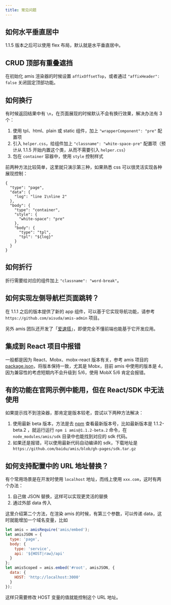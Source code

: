 ```yaml
---
title: 常见问题
---
```


## 如何水平垂直居中

1.1.5 版本之后可以使用 flex 布局，默认就是水平垂直居中。

## CRUD 顶部有重叠遮挡

在初始化 amis 渲染器的时候设置 `affixOffsetTop`，或者通过 `"affixHeader": false` 关闭固定顶部功能。

## 如何换行

有时候返回结果中有 `\n`，在页面展现的时候默认不会有换行效果，解决办法有 3 个：

1. 使用 tpl、html、plain 或 static 组件，加上 `"wrapperComponent": "pre"` 配置项
2. 引入 `helper.css`，给组件加上 `"classname": "white-space-pre"` 配置项（预计从 1.1.5 开始内置这个类，从而不需要引入 `helper.css`）
3. 包在 `container` 容器中，使用 `style` 控制样式

前两种方法比较简单，这里就只演示第三种，如果熟悉 css 可以很灵活实现各种展现控制：

```schema
{
  "type": "page",
  "data": {
    "log": "line 1\nline 2"
  },
  "body": {
    "type": "container",
    "style": {
      "white-space": "pre"
    },
    "body": {
      "type": "tpl",
      "tpl": "${log}"
    }
  }
}
```

## 如何折行

折行需要给对应的组件加上 `"classname": "word-break"`。

## 如何实现左侧导航栏页面跳转？

在 1.1.1 之后的版本提供了新的 app 组件，可以基于它实现导航功能，请参考 `https://github.com/aisuda/amis-admin` 项目。

另外 amis 团队还开发了「[爱速搭](http://suda.baidu.com/)」，即便完全不懂前端也能基于它开发应用。

## 集成到 React 项目中报错

一般都是因为 React、Mobx、mobx-react 版本有关，参考 amis 项目的 [package.json](https://github.com/baidu/amis/blob/master/package.json)，将版本保持一致，尤其是 Mobx，目前 amis 中使用的版本是 4，因为兼容性的考虑短期内不会升级到 5/6，使用 MobX 5/6 肯定会报错。

## 有的功能在官网示例中能用，但在 React/SDK 中无法使用

如果提示找不到渲染器，那肯定是版本较老，尝试以下两种方法解决：

1. 使用最新 beta 版本，方法是去 [npm](https://www.npmjs.com/package/amis?activeTab=versions) 查看最新版本号，比如最新版本是 1.1.2-beta.2
   ，就运行运行 `npm i amis@1.1.2-beta.2` 命令，在 `node_modules/amis/sdk` 目录中也能找到对应的 sdk 代码。
2. 如果还是报错，可以使用最新代码自动编译的 sdk，下载地址是 `https://github.com/baidu/amis/blob/gh-pages/sdk.tar.gz`

## 如何支持配置中的 URL 地址替换？

有个常用场景是在开发时使用 `localhost` 地址，而线上使用 `xxx.com`，这时有两个办法：

1. 自己做 JSON 替换，这样可以实现更灵活的替换
2. 通过外部 data 传入

这里介绍第二个方法，在渲染 amis 的时候，有第三个参数，可以传递 data，这时就能增加一个域名变量，比如

```javascript
let amis = amisRequire('amis/embed');
let amisJSON = {
  type: 'page',
  body: {
    type: 'service',
    api: '${HOST|raw}/api'
  }
};
let amisScoped = amis.embed('#root', amisJSON, {
  data: {
    HOST: 'http://localhost:3000'
  }
});
```

这样只需要修改 HOST 变量的值就能控制这个 URL 地址。
